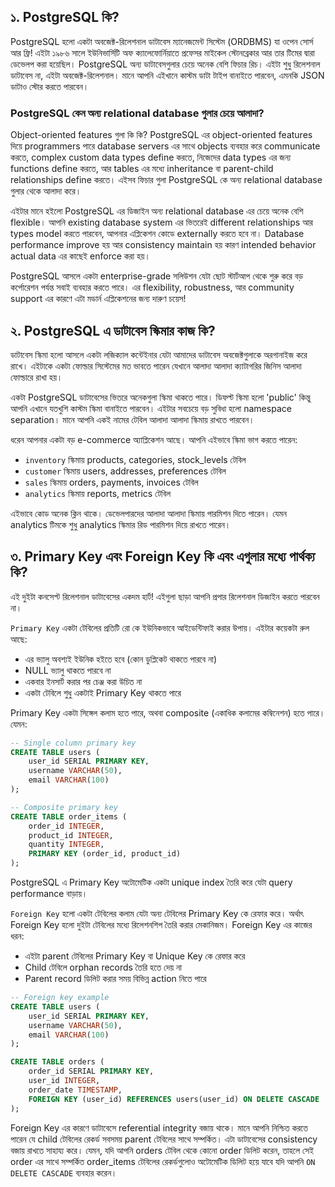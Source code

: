 ## ১. PostgreSQL কি?

PostgreSQL হলো একটা অবজেক্ট-রিলেশনাল ডাটাবেস ম্যানেজমেন্ট সিস্টেম (ORDBMS) যা ওপেন সোর্স আর ফ্রি! এইটা ১৯৮৬ সালে ইউনিভার্সিটি অফ ক্যালেফোর্নিয়াতে প্রফেসর মাইকেল স্টোনব্রেকার আর তার টিমের দ্বারা ডেভেলপ করা হয়েছিল। PostgreSQL অন্য ডাটাবেসগুলার চেয়ে অনেক বেশি ফিচার রিচ। এইটা শুধু রিলেশনাল ডাটাবেস না, এইটা অবজেক্ট-রিলেশনাল। মানে আপনি এইখানে কাস্টম ডাটা টাইপ বানাইতে পারবেন, এমনকি JSON ডাটাও স্টোর করতে পারবেন।

### PostgreSQL কেন অন্য relational database গুলার চেয়ে আলাদা?

Object-oriented features গুলা কি কি? PostgreSQL এর object-oriented features দিয়ে programmers পারে database servers এর সাথে objects ব্যবহার করে communicate করতে, complex custom data types define করতে, নিজেদের data types এর জন্য functions define করতে, আর tables এর মধ্যে inheritance বা parent-child relationships define করতে। এইসব ফিচার গুলা PostgreSQL কে অন্য relational database গুলার থেকে আলাদা করে।

এইটার মানে হইলো PostgreSQL এর ডিজাইন অন্য relational database এর চেয়ে অনেক বেশি flexible। আপনি existing database system এর ভিতরেই different relationships আর types model করতে পারবেন, আপনার এপ্লিকেশন কোডে externally করতে হবে না। Database performance improve হয় আর consistency maintain হয় কারণ intended behavior actual data এর কাছেই enforce করা হয়।

PostgreSQL আসলে একটা enterprise-grade সলিউশন যেটা ছোট স্টার্টআপ থেকে শুরু করে বড় কর্পোরেশন পর্যন্ত সবাই ব্যবহার করতে পারে। এর flexibility, robustness, আর community support এর কারণে এটা মডার্ন এপ্লিকেশনের জন্য দারুণ চয়েস!

## ২. PostgreSQL এ ডাটাবেস স্কিমার কাজ কি?

ডাটাবেস স্কিমা হলো আসলে একটা লজিক্যাল কন্টেইনার যেটা আমাদের ডাটাবেস অবজেক্টগুলাকে অরগানাইজ করে রাখে। এইটাকে একটা ফোল্ডার সিস্টেমের মত ভাবতে পারেন যেখানে আলাদা আলাদা ক্যাটাগরির জিনিস আলাদা ফোল্ডারে রাখা হয়।

একটা PostgreSQL ডাটাবেসের ভিতরে অনেকগুলা স্কিমা থাকতে পারে। ডিফল্ট স্কিমা হলো 'public' কিন্তু আপনি এখানে যতখুশি কাস্টম স্কিমা বানাইতে পারবেন। এইটার সবচেয়ে বড় সুবিধা হলো namespace separation। মানে আপনি একই নামের টেবিল আলাদা আলাদা স্কিমায় রাখতে পারবেন।

ধরেন আপনার একটা বড় e-commerce অ্যাপ্লিকেশন আছে। আপনি এইভাবে স্কিমা ভাগ করতে পারেন:

- `inventory` স্কিমায় products, categories, stock_levels টেবিল
- `customer` স্কিমায় users, addresses, preferences টেবিল
- `sales` স্কিমায় orders, payments, invoices টেবিল
- `analytics` স্কিমায় reports, metrics টেবিল

এইভাবে কোড অনেক ক্লিন থাকে। ডেভেলপারদের আলাদা আলাদা স্কিমায় পারমিশন দিতে পারেন। যেমন analytics টিমকে শুধু analytics স্কিমার রিড পারমিশন দিয়ে রাখতে পারেন।

## ৩. Primary Key এবং Foreign Key কি এবং এগুলার মধ্যে পার্থক্য কি?

এই দুইটা কনসেপ্ট রিলেশনাল ডাটাবেসের একদম হার্ট! এইগুলা ছাড়া আপনি প্রপার রিলেশনাল ডিজাইন করতে পারবেন না।

`Primary Key` একটা টেবিলের প্রতিটি রো কে ইউনিকভাবে আইডেন্টিফাই করার উপায়। এইটার কয়েকটা রুল আছে:

- এর ভ্যালু অবশ্যই ইউনিক হইতে হবে (কোন ডুপ্লিকেট থাকতে পারবে না)
- NULL ভ্যালু থাকতে পারবে না
- একবার ইনসার্ট করার পর চেঞ্জ করা উচিত না
- একটা টেবিলে শুধু একটাই Primary Key থাকতে পারে

Primary Key একটা সিঙ্গেল কলাম হতে পারে, অথবা composite (একাধিক কলামের কম্বিনেশন) হতে পারে। যেমন:

```sql
-- Single column primary key
CREATE TABLE users (
    user_id SERIAL PRIMARY KEY,
    username VARCHAR(50),
    email VARCHAR(100)
);

-- Composite primary key
CREATE TABLE order_items (
    order_id INTEGER,
    product_id INTEGER,
    quantity INTEGER,
    PRIMARY KEY (order_id, product_id)
);
```

PostgreSQL এ Primary Key অটোমেটিক একটা unique index তৈরি করে যেটা query performance বাড়ায়।

`Foreign Key` হলো একটা টেবিলের কলাম যেটা অন্য টেবিলের Primary Key কে রেফার করে। অর্থাৎ Foreign Key হলো দুইটা টেবিলের মধ্যে রিলেশনশিপ তৈরি করার মেকানিজম। Foreign Key এর কাজের ধরন:

- এইটা parent টেবিলের Primary Key বা Unique Key কে রেফার করে
- Child টেবিলে orphan records তৈরি হতে দেয় না
- Parent record ডিলিট করার সময় বিভিন্ন action নিতে পারে

```sql
-- Foreign key example
CREATE TABLE users (
    user_id SERIAL PRIMARY KEY,
    username VARCHAR(50),
    email VARCHAR(100)
);

CREATE TABLE orders (
    order_id SERIAL PRIMARY KEY,
    user_id INTEGER,
    order_date TIMESTAMP,
    FOREIGN KEY (user_id) REFERENCES users(user_id) ON DELETE CASCADE
);
```

Foreign Key এর কারণে ডাটাবেসে referential integrity বজায় থাকে। মানে আপনি নিশ্চিত করতে পারেন যে child টেবিলের রেকর্ড সবসময় parent টেবিলের সাথে সম্পর্কিত।
এটা ডাটাবেসের consistency বজায় রাখতে সাহায্য করে। যেমন, যদি আপনি orders টেবিল থেকে কোনো order ডিলিট করেন, তাহলে সেই order এর সাথে সম্পর্কিত order_items টেবিলের রেকর্ডগুলোও অটোমেটিক ডিলিট হয়ে যাবে যদি আপনি `ON DELETE CASCADE` ব্যবহার করেন।
